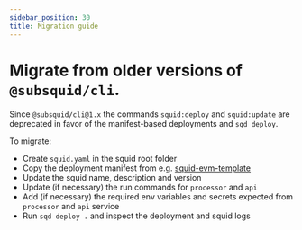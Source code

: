 ```yaml
---
sidebar_position: 30
title: Migration guide
---
```


# Migrate from older versions of `@subsquid/cli`.

Since `@subsquid/cli@1.x` the commands `squid:deploy` and `squid:update` are deprecated in favor of the manifest-based deployments and `sqd deploy`.

To migrate:

- Create `squid.yaml` in the squid root folder
- Copy the deployment manifest from e.g. [squid-evm-template](https://github.com/subsquid/squid-evm-template/blob/main/squid.yaml)
- Update the squid name, description and version
- Update (if necessary) the run commands for `processor` and `api`
- Add (if necessary) the required env variables and secrets expected from `processor` and `api` service
- Run `sqd deploy .` and inspect the deployment and squid logs

